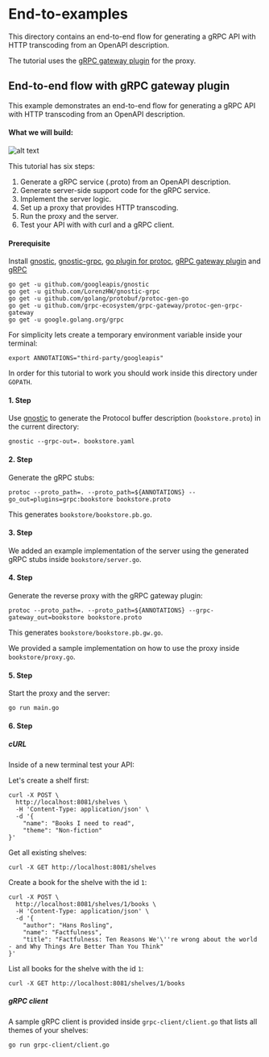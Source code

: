 # End-to-examples
This directory contains an end-to-end flow for generating a gRPC API with HTTP transcoding from an OpenAPI description.

The tutorial uses the  [gRPC gateway plugin](https://github.com/grpc-ecosystem/grpc-gateway) for the proxy.

## End-to-end flow with gRPC gateway plugin

This example demonstrates an end-to-end flow for generating a gRPC API with HTTP transcoding from an
OpenAPI description.


#### What we will build:

![alt text](https://drive.google.com/uc?export=view&id=118eI8Tb88gJF47nclHbLxqOS1N_ygt4o "gRPC with Transcoding")

This tutorial has six steps:

1. Generate a gRPC service (.proto) from an OpenAPI description.
2. Generate server-side support code for the gRPC service.
3. Implement the server logic.
4. Set up a proxy that provides HTTP transcoding.
5. Run the proxy and the server.
6. Test your API with with curl and a gRPC client.

#### Prerequisite
Install [gnostic](https://github.com/googleapis/gnostic), [gnostic-grpc](https://github.com/LorenzHW/gnostic-grpc),
[go plugin for protoc](https://github.com/golang/protobuf/protoc-gen-go), [gRPC gateway plugin](https://github.com/grpc-ecosystem/grpc-gateway)
and [gRPC](https://grpc.io/)

    go get -u github.com/googleapis/gnostic
    go get -u github.com/LorenzHW/gnostic-grpc
    go get -u github.com/golang/protobuf/protoc-gen-go
    go get -u github.com/grpc-ecosystem/grpc-gateway/protoc-gen-grpc-gateway
    go get -u google.golang.org/grpc
    
For simplicity lets create a temporary environment variable inside your terminal:
    
    export ANNOTATIONS="third-party/googleapis"
    
In order for this tutorial to work you should work inside this directory under `GOPATH`.

#### 1. Step

Use [gnostic](https://github.com/googleapis/gnostic) to generate the Protocol buffer 
description (`bookstore.proto`) in the current directory:

    gnostic --grpc-out=. bookstore.yaml

#### 2. Step
Generate the gRPC stubs:
    
    protoc --proto_path=. --proto_path=${ANNOTATIONS} --go_out=plugins=grpc:bookstore bookstore.proto
    
 This generates `bookstore/bookstore.pb.go`.

#### 3. Step
We added an example implementation of the server using the generated gRPC stubs inside `bookstore/server.go`.
    
#### 4. Step
Generate the reverse proxy with the gRPC gateway plugin:

    protoc --proto_path=. --proto_path=${ANNOTATIONS} --grpc-gateway_out=bookstore bookstore.proto

This generates `bookstore/bookstore.pb.gw.go`.

We provided a sample implementation on how to use the proxy inside `bookstore/proxy.go`.

#### 5. Step
Start the proxy and the server:

    go run main.go
    
#### 6. Step

##### cURL
Inside of a new terminal test your API:

Let's create a shelf first:

    curl -X POST \
      http://localhost:8081/shelves \
      -H 'Content-Type: application/json' \
      -d '{
        "name": "Books I need to read",
        "theme": "Non-fiction"
    }'
    
Get all existing shelves:

    curl -X GET http://localhost:8081/shelves
    
Create a book for the shelve with the id `1`:
    
    curl -X POST \
      http://localhost:8081/shelves/1/books \
      -H 'Content-Type: application/json' \
      -d '{
        "author": "Hans Rosling",
        "name": "Factfulness",
        "title": "Factfulness: Ten Reasons We'\''re wrong about the world - and Why Things Are Better Than You Think"
    }'
    
    
List all books for the shelve with the id `1`:

    curl -X GET http://localhost:8081/shelves/1/books
    
    
##### gRPC client

A sample gRPC client is provided inside `grpc-client/client.go` that lists all themes of your shelves:

    go run grpc-client/client.go